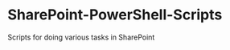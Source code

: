 SharePoint-PowerShell-Scripts
=============================

Scripts for doing various tasks in SharePoint